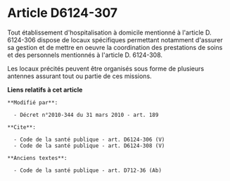 # Article D6124-307

Tout établissement d'hospitalisation à domicile mentionné à l'article D. 6124-306 dispose de locaux spécifiques permettant
notamment d'assurer sa gestion et de mettre en oeuvre la coordination des prestations de soins et des personnels mentionnés à
l'article D. 6124-308. 

Les locaux précités peuvent être organisés sous forme de plusieurs antennes assurant tout ou partie de ces missions.

**Liens relatifs à cet article**

	**Modifié par**:

	  - Décret n°2010-344 du 31 mars 2010 - art. 189

	**Cite**:

	  - Code de la santé publique - art. D6124-306 (V)
	  - Code de la santé publique - art. D6124-308 (V)

	**Anciens textes**:

	  - Code de la santé publique - art. D712-36 (Ab)
